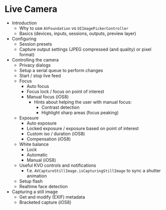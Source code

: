 # Live Camera

- Introduction
	- Why to use `AVFoundation` vs `UIImagePickerController`
	- Basics (devices, inputs, sessions, outputs, preview layer)
- Configuring
	- Session presets
	- Capture output settings (JPEG compressed (and quality) or pixel format)
- Controlling the camera
	- Privacy dialogs
	- Setup a serial queue to perform changes
	- Start / stop live feed
	- Focus
		- Auto focus
		- Focus lock / focus on point of interest
		- Manual focus (iOS8)
			- Hints about helping the user with manual focus:
				- Contrast detection
				- Highlight sharp areas (focus peaking)
	- Exposure
		- Auto exposure
		- Locked exposure / exposure based on point of interest
		- Custom iso / duration (iOS8)
		- Compensation (iOS8)
	- White balance
		- Lock
		- Automatic
		- Manual (iOS8)
	- Useful KVO controls and notifications
		- f.e. `AVCaptureStillImage.isCapturingStillImage` to sync a shutter animation
	- Setup flash
	- Realtime face detection
- Capturing a still image
	- Get and modify (EXIF) metadata
	- Bracketed capture (iOS8)
